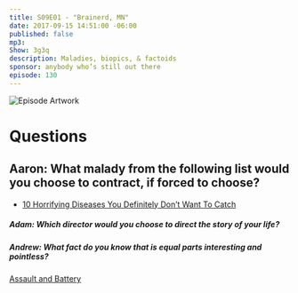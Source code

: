 ```yaml
---
title: S09E01 - "Brainerd, MN"
date: 2017-09-15 14:51:00 -06:00
published: false
mp3: 
Show: 3g3q
description: Maladies, biopics, & factoids
sponsor: anybody who’s still out there
episode: 130
---
```


![Episode Artwork](http://l.gdwn.co/4fOZQx.jpg)

# Questions 

## Aaron: What malady from the following list would you choose to contract, if forced to choose? 
* [10 Horrifying Diseases You Definitely Don’t Want To Catch](http://listverse.com/2014/02/15/10-diseases-or-disorders-you-never-want-to-get/)

##### Adam: Which director would you choose to direct the story of your life?

##### Andrew: What fact do you know that is equal parts interesting and pointless?
[Assault and Battery](https://www.geek.com/science/why-do-dead-alkaline-batteries-bounce-1603759/)

